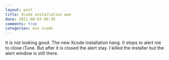```yaml
---
layout: post
title: Xcode installation woe
date: 2011-08-03 06:39
comments: true
categories: osx xcode
---
```


It is not looking good. The new Xcode installation hang. It stops to alert me to close iTune. But after it is closed the alert stay. I killed the installer but the alert window is still there.

